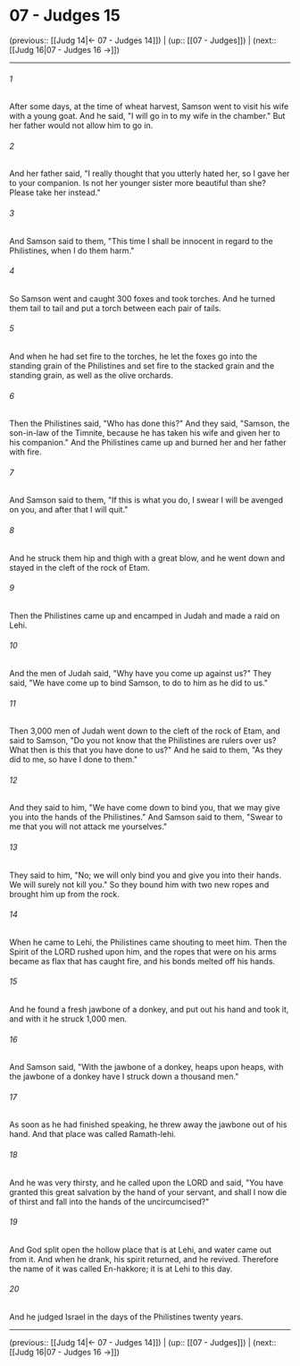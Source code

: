 # 07 - Judges 15

(previous:: [[Judg 14|← 07 - Judges 14]]) | (up:: [[07 - Judges]]) | (next:: [[Judg 16|07 - Judges 16 →]])

***


###### 1 
After some days, at the time of wheat harvest, Samson went to visit his wife with a young goat. And he said, "I will go in to my wife in the chamber." But her father would not allow him to go in. 

###### 2 
And her father said, "I really thought that you utterly hated her, so I gave her to your companion. Is not her younger sister more beautiful than she? Please take her instead." 

###### 3 
And Samson said to them, "This time I shall be innocent in regard to the Philistines, when I do them harm." 

###### 4 
So Samson went and caught 300 foxes and took torches. And he turned them tail to tail and put a torch between each pair of tails. 

###### 5 
And when he had set fire to the torches, he let the foxes go into the standing grain of the Philistines and set fire to the stacked grain and the standing grain, as well as the olive orchards. 

###### 6 
Then the Philistines said, "Who has done this?" And they said, "Samson, the son-in-law of the Timnite, because he has taken his wife and given her to his companion." And the Philistines came up and burned her and her father with fire. 

###### 7 
And Samson said to them, "If this is what you do, I swear I will be avenged on you, and after that I will quit." 

###### 8 
And he struck them hip and thigh with a great blow, and he went down and stayed in the cleft of the rock of Etam. 

###### 9 
Then the Philistines came up and encamped in Judah and made a raid on Lehi. 

###### 10 
And the men of Judah said, "Why have you come up against us?" They said, "We have come up to bind Samson, to do to him as he did to us." 

###### 11 
Then 3,000 men of Judah went down to the cleft of the rock of Etam, and said to Samson, "Do you not know that the Philistines are rulers over us? What then is this that you have done to us?" And he said to them, "As they did to me, so have I done to them." 

###### 12 
And they said to him, "We have come down to bind you, that we may give you into the hands of the Philistines." And Samson said to them, "Swear to me that you will not attack me yourselves." 

###### 13 
They said to him, "No; we will only bind you and give you into their hands. We will surely not kill you." So they bound him with two new ropes and brought him up from the rock. 

###### 14 
When he came to Lehi, the Philistines came shouting to meet him. Then the Spirit of the LORD rushed upon him, and the ropes that were on his arms became as flax that has caught fire, and his bonds melted off his hands. 

###### 15 
And he found a fresh jawbone of a donkey, and put out his hand and took it, and with it he struck 1,000 men. 

###### 16 
And Samson said, "With the jawbone of a donkey, heaps upon heaps, with the jawbone of a donkey have I struck down a thousand men." 

###### 17 
As soon as he had finished speaking, he threw away the jawbone out of his hand. And that place was called Ramath-lehi. 

###### 18 
And he was very thirsty, and he called upon the LORD and said, "You have granted this great salvation by the hand of your servant, and shall I now die of thirst and fall into the hands of the uncircumcised?" 

###### 19 
And God split open the hollow place that is at Lehi, and water came out from it. And when he drank, his spirit returned, and he revived. Therefore the name of it was called En-hakkore; it is at Lehi to this day. 

###### 20 
And he judged Israel in the days of the Philistines twenty years.

***

(previous:: [[Judg 14|← 07 - Judges 14]]) | (up:: [[07 - Judges]]) | (next:: [[Judg 16|07 - Judges 16 →]])

